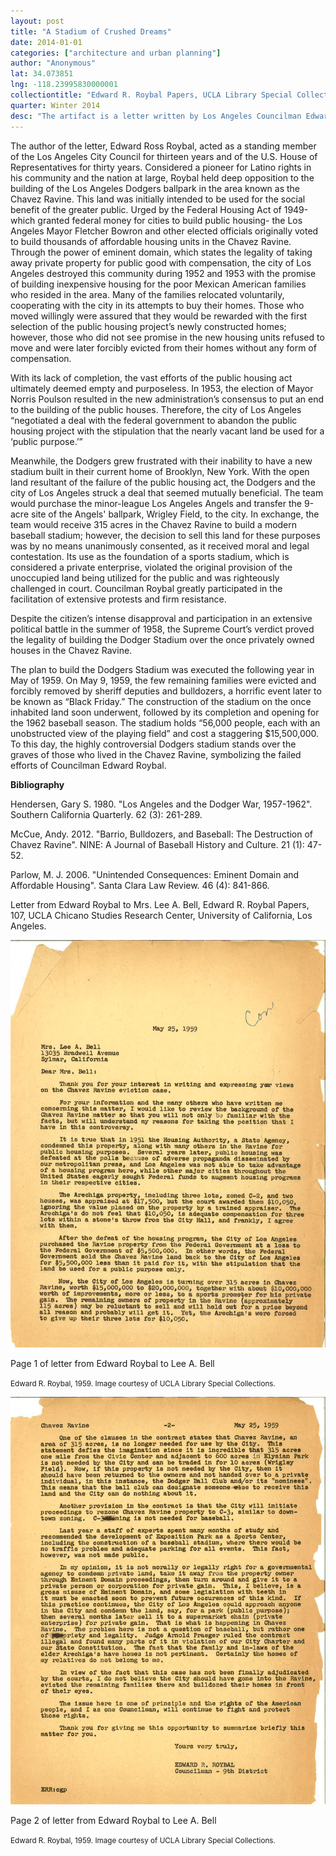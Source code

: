 ```yaml
---
layout: post
title: "A Stadium of Crushed Dreams"
date: 2014-01-01
categories: ["architecture and urban planning"]
author: "Anonymous"
lat: 34.073851
lng: -118.23995830000001
collectiontitle: "Edward R. Roybal Papers, UCLA Library Special Collections"
quarter: Winter 2014
desc: "The artifact is a letter written by Los Angeles Councilman Edward Roybal in response to the complaint of Mrs. Bell, a Los Angeles citizen. The focus is on the fourth to last paragraph where Councilman Roybal expresses his position on the issue. Roybal articulates that he concurs with Mrs. Bell’s opposition of the building of Dodger Stadium on the once inhabited Chavez Ravine. He discusses the immorality and illegality of taking land that was originally intended to be used for public good and instead selling it as private enterprise to Major League Baseball."
---
```

The author of the letter, Edward Ross Roybal, acted as a standing member of the Los Angeles City Council for thirteen years and of the U.S. House of Representatives for thirty years. Considered a pioneer for Latino rights in his community and the nation at large, Roybal held deep opposition to the building of the Los Angeles Dodgers ballpark in the area known as the Chavez Ravine. This land was initially intended to be used for the social benefit of the greater public. Urged by the Federal Housing Act of 1949-which granted federal money for cities to build public housing- the Los Angeles Mayor Fletcher Bowron and other elected officials originally voted to build thousands of affordable housing units in the Chavez Ravine. Through the power of eminent domain, which states the legality of taking away private property for public good with compensation, the city of Los Angeles destroyed this community during 1952 and 1953 with the promise of building inexpensive housing for the poor Mexican American families who resided in the area. Many of the families relocated voluntarily, cooperating with the city in its attempts to buy their homes. Those who moved willingly were assured that they would be rewarded with the first selection of the public housing project’s newly constructed homes; however, those who did not see promise in the new housing units refused to move and were later forcibly evicted from their homes without any form of compensation. 

With its lack of completion, the vast efforts of the public housing act ultimately deemed empty and purposeless. In 1953, the election of Mayor Norris Poulson resulted in the new administration’s consensus to put an end to the building of the public houses. Therefore, the city of Los Angeles “negotiated a deal with the federal government to abandon the public housing project with the stipulation that the nearly vacant land be used for a ‘public purpose.’”

Meanwhile, the Dodgers grew frustrated with their inability to have a new stadium built in their current home of Brooklyn, New York. With the open land resultant of the failure of the public housing act, the Dodgers and the city of Los Angeles struck a deal that seemed mutually beneficial. The team would purchase the minor-league Los Angeles Angels and transfer the 9-acre site of the Angels' ballpark, Wrigley Field, to the city. In exchange, the team would receive 315 acres in the Chavez Ravine to build a modern baseball stadium; however, the decision to sell this land for these purposes was by no means unanimously consented, as it received moral and legal contestation. Its use as the foundation of a sports stadium, which is considered a private enterprise, violated the original provision of the unoccupied land being utilized for the public and was righteously challenged in court. Councilman Roybal greatly participated in the facilitation of extensive protests and firm resistance.

Despite the citizen’s intense disapproval and participation in an extensive political battle in the summer of 1958, the Supreme Court’s verdict proved the legality of building the Dodger Stadium over the once privately owned houses in the Chavez Ravine.

The plan to build the Dodgers Stadium was executed the following year in May of 1959.  On May 9, 1959, the few remaining families were evicted and forcibly removed by sheriff deputies and bulldozers, a horrific event later to be known as “Black Friday.” The construction of the stadium on the once inhabited land soon underwent, followed by its completion and opening for the 1962 baseball season. The stadium holds “56,000 people, each with an unobstructed view of the playing field” and cost a staggering $15,500,000. To this day, the highly controversial Dodgers stadium stands over the graves of those who lived in the Chavez Ravine, symbolizing the failed efforts of Councilman Edward Roybal.


**Bibliography**

Hendersen, Gary S. 1980. &quot;Los Angeles and the Dodger War, 1957-1962&quot;. Southern California Quarterly. 62 (3): 261-289.

McCue, Andy. 2012. &quot;Barrio, Bulldozers, and Baseball: The Destruction of Chavez Ravine&quot;. NINE: A Journal of Baseball History and Culture. 21 (1): 47-52.

Parlow, M. J. 2006. &quot;Unintended Consequences: Eminent Domain and Affordable Housing&quot;. Santa Clara Law Review. 46 (4): 841-866.

Letter from Edward Roybal to Mrs. Lee A. Bell, Edward R. Roybal Papers, 107, UCLA Chicano Studies Research Center, University of California, Los Angeles.


<img src='../images/roybal_lee_letter_1.jpg' alt='Page 1 of letter from Edward Roybal to Lee A. Bell. On aged cracked paper. Dated May 25, 1959'>
<figcaption><p>Page 1 of letter from Edward Roybal to Lee A. Bell</p><p><small>Edward R. Roybal, 1959. Image courtesy of UCLA Library Special Collections.</small></p>
<img src='../images/roybal_lee_letter_2.jpg' alt='Page 2 of letter from Edward Roybal to Lee A. Bell. On aged cracked paper. Dated May 25, 1959'>
<figcaption><p>Page 2 of letter from Edward Roybal to Lee A. Bell</p><p><small>Edward R. Roybal, 1959. Image courtesy of UCLA Library Special Collections.</small></p>
